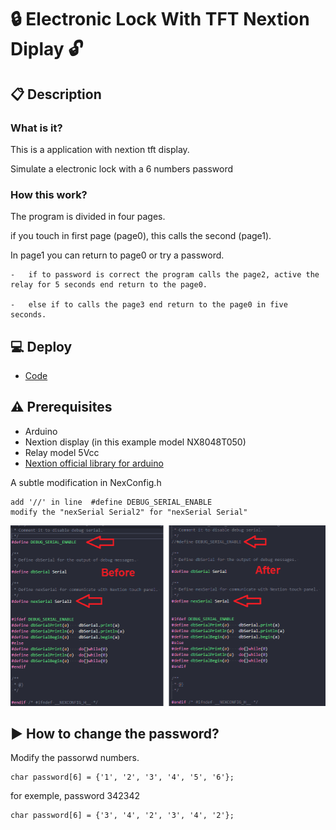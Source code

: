 #  :lock: Electronic Lock With TFT Nextion Diplay :unlock:

## :clipboard: Description
### What is it?
This is a application with nextion tft display.

Simulate a electronic lock with a 6 numbers password

### How this work?

The program is divided in four pages.

if you touch in first page (page0), this calls the second (page1).

In page1 you can return to page0 or try a password.

    -   if to password is correct the program calls the page2, active the relay for 5 seconds end return to the page0.
    
    -   else if to calls the page3 end return to the page0 in five seconds.
## :computer: Deploy

- [Code](https://github.com/)

## :warning: Prerequisites
- Arduino
- Nextion display (in this example model NX8048T050)
- Relay model 5Vcc
- [Nextion official library for arduino](https://github.com/itead/ITEADLIB_Arduino_Nextion)


A subtle modification in NexConfig.h

    add '//' in line  #define DEBUG_SERIAL_ENABLE 
    modify the "nexSerial Serial2" for "nexSerial Serial" 
![Modify](https://github.com/vinimyls/Electronic_Lock/blob/main/pic/modify.png)

## :arrow_forward: How to change the password?

Modify the passorwd numbers.

    char password[6] = {'1', '2', '3', '4', '5', '6'}; 

for exemple, password 342342

    char password[6] = {'3', '4', '2', '3', '4', '2'}; 
